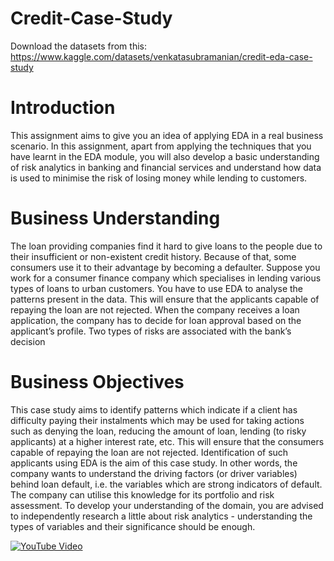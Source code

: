 # Credit-Case-Study

Download the datasets from this: https://www.kaggle.com/datasets/venkatasubramanian/credit-eda-case-study

# Introduction
This assignment aims to give you an idea of applying EDA in a real business scenario. In this assignment, apart from applying the techniques that you have learnt in the EDA module, you will also develop a basic understanding of risk analytics in banking and financial services and understand how data is used to minimise the risk of losing money while lending to customers.

# Business Understanding
The loan providing companies find it hard to give loans to the people due to their insufficient or non-existent credit history. Because of that, some consumers use it to their advantage by becoming a defaulter. Suppose you work for a consumer finance company which specialises in lending various types of loans to urban customers. You have to use EDA to analyse the patterns present in the data. This will ensure that the applicants capable of repaying the loan are not rejected.
When the company receives a loan application, the company has to decide for loan approval based on the applicant’s profile. Two types of risks are associated with the bank’s decision

# Business Objectives
This case study aims to identify patterns which indicate if a client has difficulty paying their instalments which may be used for taking actions such as denying the loan, reducing the amount of loan, lending (to risky applicants) at a higher interest rate, etc. This will ensure that the consumers capable of repaying the loan are not rejected. Identification of such applicants using EDA is the aim of this case study. In other words, the company wants to understand the driving factors (or driver variables) behind loan default, i.e. the variables which are strong indicators of default. The company can utilise this knowledge for its portfolio and risk assessment.
To develop your understanding of the domain, you are advised to independently research a little about risk analytics - understanding the types of variables and their significance should be enough.


[![YouTube Video](https://img.youtube.com/vi/IZTye5-cIcE/0.jpg)]([https://youtu.be/IZTye5-cIcE](https://youtu.be/IZTye5-cIcE?si=79LqFOOn4V296OvJ)https://youtu.be/IZTye5-cIcE?si=79LqFOOn4V296OvJ)

